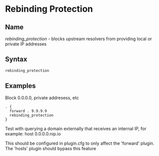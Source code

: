 # Rebinding Protection


## Name

*rebinding_protection* - blocks upstream resolvers from providing local or private IP addresses

## Syntax

~~~ txt
rebinding_protection
~~~

## Examples

Block 0.0.0.0, private addresess, etc

``` corefile
. {
  forward . 9.9.9.9
  rebinding_protection
}
```

Test with querying a domain externally that receives an internal IP, for example:
host 0.0.0.0.nip.io

This should be configured in plugin.cfg to only affect the 'forward' plugin. The 'hosts' plugin should bypass this feature
